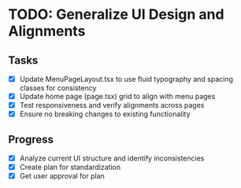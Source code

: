 # TODO: Generalize UI Design and Alignments

## Tasks
- [x] Update MenuPageLayout.tsx to use fluid typography and spacing classes for consistency
- [x] Update home page (page.tsx) grid to align with menu pages
- [x] Test responsiveness and verify alignments across pages
- [x] Ensure no breaking changes to existing functionality

## Progress
- [x] Analyze current UI structure and identify inconsistencies
- [x] Create plan for standardization
- [x] Get user approval for plan
